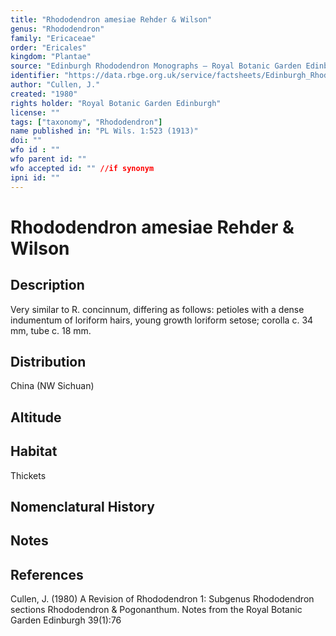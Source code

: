 ```yaml
---
title: "Rhododendron amesiae Rehder & Wilson"
genus: "Rhododendron"
family: "Ericaceae"
order: "Ericales"
kingdom: "Plantae"
source: "Edinburgh Rhododendron Monographs – Royal Botanic Garden Edinburgh"
identifier: "https://data.rbge.org.uk/service/factsheets/Edinburgh_Rhododendron_Monographs.xhtml"
author: "Cullen, J."
created: "1980"
rights holder: "Royal Botanic Garden Edinburgh"
license: ""
tags: ["taxonomy", "Rhododendron"]
name published in: "PL Wils. 1:523 (1913)"
doi: ""
wfo id : ""
wfo parent id: ""
wfo accepted id: "" //if synonym                      
ipni id: ""
---
```


                       

# Rhododendron amesiae Rehder & Wilson

## Description
Very similar to R. concinnum, differing as follows: petioles with a dense indumentum of loriform hairs, young growth loriform setose; corolla c. 34 mm, tube c. 18 mm.

## Distribution
China (NW Sichuan)

## Altitude


## Habitat
Thickets

## Nomenclatural History

                       
## Notes


## References

Cullen, J. (1980) A Revision of Rhododendron 1: Subgenus Rhododendron sections Rhododendron & Pogonanthum. Notes from the Royal Botanic Garden Edinburgh 39(1):76
